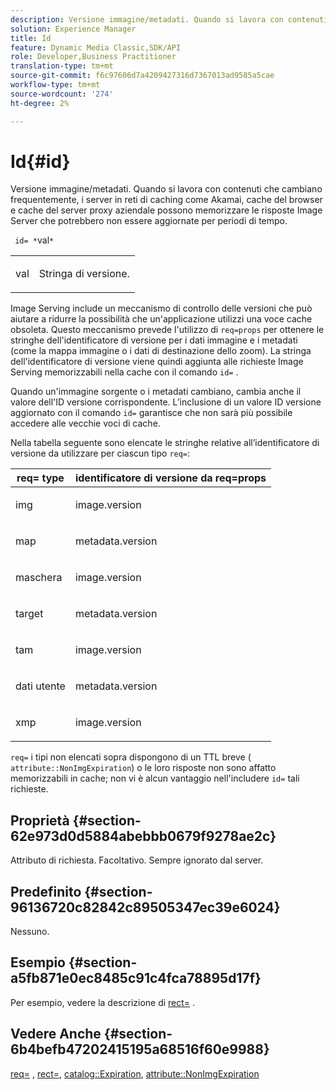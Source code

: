 ```yaml
---
description: Versione immagine/metadati. Quando si lavora con contenuti che cambiano frequentemente, i server in reti di caching come Akamai, cache del browser e cache del server proxy aziendale possono memorizzare le risposte Image Server che potrebbero non essere aggiornate per periodi di tempo.
solution: Experience Manager
title: Id
feature: Dynamic Media Classic,SDK/API
role: Developer,Business Practitioner
translation-type: tm+mt
source-git-commit: f6c97606d7a4209427316d7367013ad9585a5cae
workflow-type: tm+mt
source-wordcount: '274'
ht-degree: 2%

---
```



# Id{#id}

Versione immagine/metadati. Quando si lavora con contenuti che cambiano frequentemente, i server in reti di caching come Akamai, cache del browser e cache del server proxy aziendale possono memorizzare le risposte Image Server che potrebbero non essere aggiornate per periodi di tempo.

` id= *`val`*`

<table id="simpletable_3A6EBDA15B004636804E1ACEF952479A"> 
 <tr class="strow"> 
  <td class="stentry"> <p> <span class="codeph"> <span class="varname"> val  </span> </span> </p> </td> 
  <td class="stentry"> <p>Stringa di versione. </p> </td> 
 </tr> 
</table>

Image Serving include un meccanismo di controllo delle versioni che può aiutare a ridurre la possibilità che un&#39;applicazione utilizzi una voce cache obsoleta. Questo meccanismo prevede l&#39;utilizzo di `req=props` per ottenere le stringhe dell&#39;identificatore di versione per i dati immagine e i metadati (come la mappa immagine o i dati di destinazione dello zoom). La stringa dell&#39;identificatore di versione viene quindi aggiunta alle richieste Image Serving memorizzabili nella cache con il comando `id=` .

Quando un&#39;immagine sorgente o i metadati cambiano, cambia anche il valore dell&#39;ID versione corrispondente. L’inclusione di un valore ID versione aggiornato con il comando `id=` garantisce che non sarà più possibile accedere alle vecchie voci di cache.

Nella tabella seguente sono elencate le stringhe relative all’identificatore di versione da utilizzare per ciascun tipo `req=`:

<table id="table_AE39BEBE18864880BBBF1C4F16785E2D"> 
 <thead> 
  <tr> 
   <th class="entry"> <b> req= type</b> </th> 
   <th class="entry"> <b> identificatore di versione da req=props</b> </th> 
  </tr> 
 </thead>
 <tbody> 
  <tr> 
   <td> <p> img </p> </td> 
   <td> <p> image.version </p> </td> 
  </tr> 
  <tr> 
   <td> <p> map </p> </td> 
   <td> <p> metadata.version </p> </td> 
  </tr> 
  <tr> 
   <td> <p> maschera </p> </td> 
   <td> <p> image.version </p> </td> 
  </tr> 
  <tr> 
   <td> <p> target </p> </td> 
   <td> <p> metadata.version </p> </td> 
  </tr> 
  <tr> 
   <td> <p> tam </p> </td> 
   <td> <p> image.version </p> </td> 
  </tr> 
  <tr> 
   <td> <p> dati utente </p> </td> 
   <td> <p> metadata.version </p> </td> 
  </tr> 
  <tr> 
   <td> <p> xmp </p> </td> 
   <td> <p> image.version </p> </td> 
  </tr> 
 </tbody> 
</table>

`req=` i tipi non elencati sopra dispongono di un TTL breve (  `attribute::NonImgExpiration`) o le loro risposte non sono affatto memorizzabili in cache; non vi è alcun vantaggio nell&#39;includere  `id=` tali richieste.

## Proprietà {#section-62e973d0d5884abebbb0679f9278ae2c}

Attributo di richiesta. Facoltativo. Sempre ignorato dal server.

## Predefinito {#section-96136720c82842c89505347ec39e6024}

Nessuno.

## Esempio {#section-a5fb871e0ec8485c91c4fca78895d17f}

Per esempio, vedere la descrizione di [rect=](../../../../../is-api/http-ref/image-serving-api-ref/c-http-protocol-reference/c-command-reference/r-rect.md#reference-520b90d30b4c4b4692a723e4df6adaf3) .

## Vedere Anche {#section-6b4befb47202415195a68516f60e9988}

[req=](../../../../../is-api/http-ref/image-serving-api-ref/c-http-protocol-reference/c-command-reference/r-req/r-req.md#reference-907cdb4a97034db7ad94695f25552e76) ,  [rect=](../../../../../is-api/http-ref/image-serving-api-ref/c-http-protocol-reference/c-command-reference/r-rect.md#reference-520b90d30b4c4b4692a723e4df6adaf3),  [catalog::Expiration](../../../../../is-api/image-catalog/image-serving-api-ref/c-image-catalog-reference/c-image-svg-data-reference/c-image-data-reference/r-expiration-cat.md#reference-a7afd668ecbb4d2da65d86259aa6a28a),  [attribute::NonImgExpiration](../../../../../is-api/image-catalog/image-serving-api-ref/c-image-catalog-reference/c-attributes-reference/r-nonimgexpiration.md#reference-a8066cd0d24b4ea98100ade4821f1f9d)
